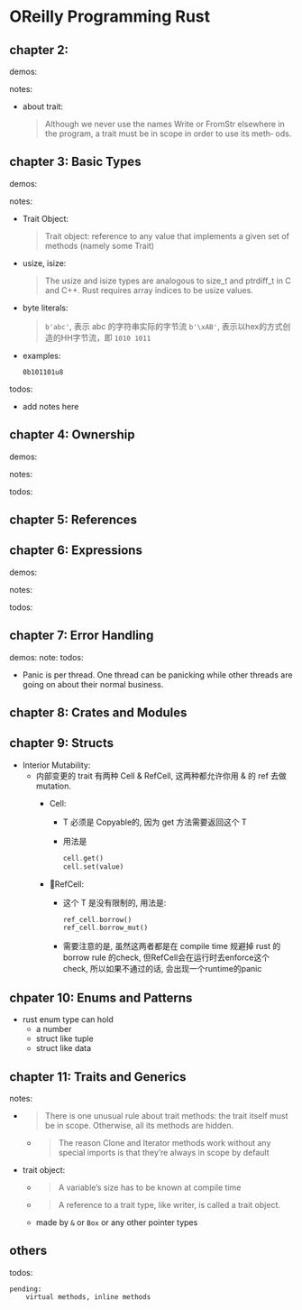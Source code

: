
# OReilly Programming Rust

## chapter 2:

demos:

notes:

* about trait:
    > Although we never use the names Write or FromStr elsewhere in the program, a trait must be in scope in order to use its meth‐ ods. 


## chapter 3: Basic Types


demos:

notes:

* Trait Object:
    > Trait object: reference to any value that implements a given set of methods (namely some Trait)

* usize, isize:
    >The usize and isize types are analogous to size_t and ptrdiff_t in C and C++.
    >Rust requires array indices to be usize values.

* byte literals:
    > `b'abc'`, 表示 abc 的字符串实际的字节流
    > `b'\xAB'`, 表示以hex的方式创造的HH字节流，即 `1010 1011`

* examples:

    ```
    0b101101u8
    ```


todos:
* add notes here


## chapter 4: Ownership

demos:

notes:

todos:


## chapter 5: References


## chapter 6: Expressions

demos:

notes:

todos:


## chapter 7: Error Handling


demos:
note:
todos:
* Panic is per thread. One thread can be panicking while other threads are going on about their normal business. 


## chapter 8: Crates and Modules



## chapter 9: Structs


* Interior Mutability: 
    * 内部变更的 trait 有两种 Cell<T> & RefCell<T>, 这两种都允许你用 & 的 ref 去做 mutation.
        * Cell<T>: 
            * T 必须是 Copyable的, 因为 get 方法需要返回这个 T
            * 用法是 

                ```rust
                cell.get()
                cell.set(value)
                ```
        * RefCell<T>:
            * 这个 T 是没有限制的, 用法是:

                ```rust
                ref_cell.borrow()
                ref_cell.borrow_mut()
                ```
            * 需要注意的是, 虽然这两者都是在 compile time 规避掉 rust 的borrow rule 的check, 但RefCell会在运行时去enforce这个check, 所以如果不通过的话, 会出现一个runtime的panic


## chpater 10: Enums and Patterns

* rust enum type can hold
    * a number
    * struct like tuple
    * struct like data


## chapter 11: Traits and Generics

notes:

* >There is one unusual rule about trait methods: the trait itself must be in scope. Otherwise, all its methods are hidden.
    * > The reason Clone and Iterator methods work without any special imports is that they’re always in scope by default
* trait object:
    * > A variable’s size has to be known at compile time
    * > A reference to a trait type, like writer, is called a trait object.
    * made by `&` or `Box` or any other pointer types








## others

todos:

    pending:
        virtual methods, inline methods
        

